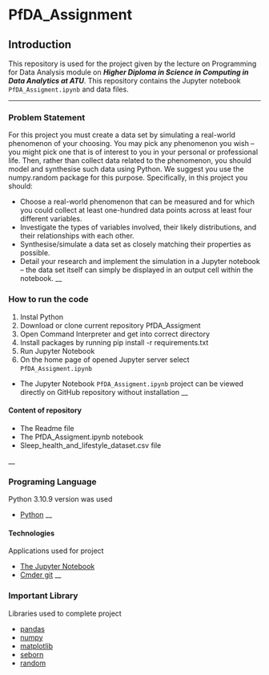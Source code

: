 # PfDA_Assignment

## Introduction

This repository is used for the project given by the lecture on Programming for Data Analysis module on <em><strong>Higher Diploma in Science in Computing in Data Analytics at ATU</strong></em>. This repository contains the Jupyter notebook <code>PfDA_Assigment.ipynb</code> and data files. 

___
### Problem Statement

For this project you must create a data set by simulating a real-world phenomenon of
your choosing. You may pick any phenomenon you wish – you might pick one that is
of interest to you in your personal or professional life. Then, rather than collect data
related to the phenomenon, you should model and synthesise such data using Python.
We suggest you use the numpy.random package for this purpose.
Specifically, in this project you should:

+ Choose a real-world phenomenon that can be measured and for which you could
   collect at least one-hundred data points across at least four different variables.
+ Investigate the types of variables involved, their likely distributions, and their
   relationships with each other.
+ Synthesise/simulate a data set as closely matching their properties as possible.
+ Detail your research and implement the simulation in a Jupyter notebook – the
  data set itself can simply be displayed in an output cell within the notebook.
__
### How to run the code

 1. Instal Python 
 2. Download or clone current repository PfDA_Assigment
 3. Open Command Interpreter and get into correct directory
 4. Install packages by running pip install -r requirements.txt 
 5. Run Jupyter Notebook
 6. On the home page of opened Jupyter server select <code>PfDA_Assigment.ipynb</code>

* The Jupyter Notebook <code>PfDA_Assigment.ipynb</code> project can be viewed directly on GitHub repository without installation 
__
#### Content of repository 
* The Readme file
* The PfDA_Assigment.ipynb notebook 
* Sleep_health_and_lifestyle_dataset.csv file 

__
### Programing Language 
Python 3.10.9 version was used
* [Python](https://www.python.org/)
__
#### Technologies 
Applications used for project
* [The Jupyter Notebook](https://jupyter.org/)
* [Cmder git](https://cmder.app/)
__
### Important Library 
Libraries used to complete project
* [pandas](https://pandas.pydata.org/)
* [numpy](https://numpy.org/)
* [matplotlib](https://matplotlib.org/)
* [seborn](https://seaborn.pydata.org/)
* [random](https://docs.python.org/3/library/random.html)




